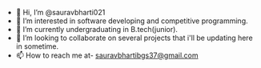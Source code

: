 - 👋 Hi, I’m @sauravbharti021
- 👀 I’m interested in software developing and competitive programming.
- 🌱 I’m currently undergraduating in B.tech(junior).
- 💞️ I’m looking to collaborate on several projects that i'll be updating here in sometime.
- 📫 How to reach me at- sauravbhartibgs37@gmail.com

<!---
sauravbharti021/sauravbharti021 is a ✨ special ✨ repository because its `README.md` (this file) appears on your GitHub profile.
You can click the Preview link to take a look at your changes.
--->
